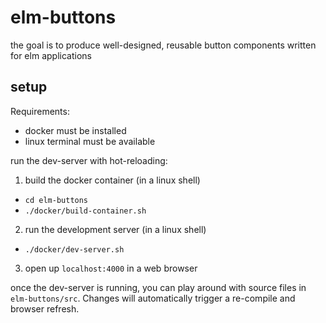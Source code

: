 # elm-buttons
the goal is to produce well-designed, reusable button components written for elm applications

## setup
Requirements:

  * docker must be installed
  * linux terminal must be available

run the dev-server with hot-reloading:

1. build the docker container (in a linux shell)
  * `cd elm-buttons`
  * `./docker/build-container.sh`
2. run the development server (in a linux shell)
  * `./docker/dev-server.sh`
3. open up `localhost:4000` in a web browser

once the dev-server is running, you can play around with source files in `elm-buttons/src`.  Changes will automatically trigger a re-compile and browser refresh.
